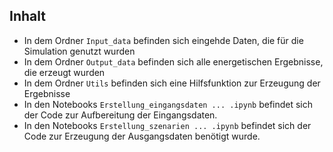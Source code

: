 ## Inhalt 

- In dem Ordner `Input_data` befinden sich eingehde Daten, die für die Simulation genutzt wurden
- In dem Ordner `Output_data` befinden sich alle energetischen Ergebnisse, die erzeugt wurden
- In dem Ordner `Utils` befinden sich eine Hilfsfunktion zur Erzeugung der Ergebnisse
- In den Notebooks `Erstellung_eingangsdaten ... .ipynb` befindet sich der Code zur Aufbereitung der Eingangsdaten.
- In den Notebooks `Erstellung_szenarien ... .ipynb` befindet sich der Code zur Erzeugung der Ausgangsdaten benötigt wurde.
